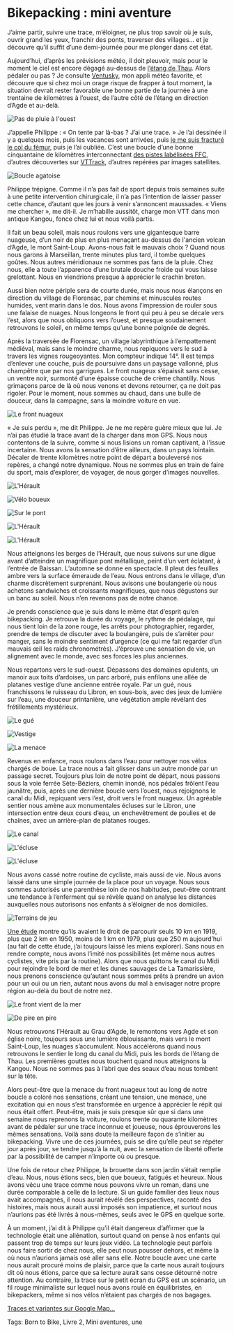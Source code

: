 # Bikepacking : mini aventure

J’aime partir, suivre une trace, m’éloigner, ne plus trop savoir où je suis, ouvrir grand les yeux, franchir des ponts, traverser des villages… et je découvre qu’il suffit d’une demi-journée pour me plonger dans cet état.

Aujourd’hui, d’après les prévisions météo, il doit pleuvoir, mais pour le moment le ciel est encore dégagé au-dessus de [l’étang de Thau](https://tcrouzet.com/2019/11/17/gravel-le-tour-de-letang/). Alors pédaler ou pas ? Je consulte [Ventusky](https://www.ventusky.com/), mon appli météo favorite, et découvre que si chez moi un orage risque de frapper à tout moment, la situation devrait rester favorable une bonne partie de la journée à une trentaine de kilomètres à l’ouest, de l’autre côté de l’étang en direction d’Agde et au-delà.

![Pas de pluie à l'ouest](https://tcrouzet.com/images_tc/2019/11/IMG_7525.jpeg)

J’appelle Philippe : « On tente par là-bas ? J’ai une trace. » Je l’ai dessinée il y a quelques mois, puis les vacances sont arrivées, puis [je me suis fracturé le col du fémur](https://tcrouzet.com/2019/08/28/un-auteur-se-fracture-le-femur-pour-faire-parler-de-lui/), puis je l’ai oubliée. C’est une boucle d’une bonne cinquantaine de kilomètres interconnectant [des pistes labélisées FFC](https://sitesvtt.ffc.fr/sites/herault-canaldumidi-mediterranee/), d’autres découvertes sur [VTTrack](http://www.vttrack.fr/), d’autres repérées par images satellites.

![Boucle agatoise](https://tcrouzet.com/images_tc/2019/11/agatoise.png)

Philippe trépigne. Comme il n’a pas fait de sport depuis trois semaines suite à une petite intervention chirurgicale, il n’a pas l’intention de laisser passer cette chance, d’autant que les jours à venir s’annoncent maussades. « Viens me chercher », me dit-il. Je m’habille aussitôt, charge mon VTT dans mon antique Kangou, fonce chez lui et nous voilà partis.

Il fait un beau soleil, mais nous roulons vers une gigantesque barre nuageuse, d’un noir de plus en plus menaçant au-dessus de l'ancien volcan d’Agde, le mont Saint-Loup. Avons-nous fait le mauvais choix ? Quand nous nous garons à Marseillan, trente minutes plus tard, il tombe quelques goûtes. Nous autres méridionaux ne sommes pas fans de la pluie. Chez nous, elle a toute l’apparence d’une brutale douche froide qui vous laisse grelottant. Nous en viendrions presque à apprécier le crachin breton.

Aussi bien notre périple sera de courte durée, mais nous nous élançons en direction du village de Florensac, par chemins et minuscules routes humides, vent marin dans le dos. Nous avons l’impression de rouler sous une falaise de nuages. Nous longeons le front qui peu à peu se décale vers l’est, alors que nous obliquons vers l’ouest, et presque soudainement retrouvons le soleil, en même temps qu’une bonne poignée de degrés.

Après la traversée de Florensac, un village labyrinthique à l’empattement médiéval, mais sans le moindre charme, nous repiquons vers le sud à travers les vignes rougeoyantes. Mon compteur indique 14°. Il est temps d’enlever une couche, puis de poursuivre dans un paysage vallonné, plus champêtre que par nos garrigues. Le front nuageux s’épaissit sans cesse, un ventre noir, surmonté d’une épaisse couche de crème chantilly. Nous grimaçons parce de là où nous venons et devons retourner, ça ne doit pas rigoler. Pour le moment, nous sommes au chaud, dans une bulle de douceur, dans la campagne, sans la moindre voiture en vue.

![Le front nuageux](https://tcrouzet.com/images_tc/2019/11/IMG_7443-1.jpeg)

« Je suis perdu », me dit Philippe. Je ne me repère guère mieux que lui. Je n’ai pas étudié la trace avant de la charger dans mon GPS. Nous nous contentons de la suivre, comme si nous lisions un roman captivant, à l'issue incertaine. Nous avons la sensation d’être ailleurs, dans un pays lointain. Décaler de trente kilomètres notre point de départ a bouleversé nos repères, a changé notre dynamique. Nous ne sommes plus en train de faire du sport, mais d’explorer, de voyager, de nous gorger d’images nouvelles.

![L'Hérault](https://tcrouzet.com/images_tc/2019/11/IMG_7450-1.jpeg)

![Vélo boueux](https://tcrouzet.com/images_tc/2019/11/WHATSAPP-IMAGE-2019-11-22-AT-08.09.45-1.jpeg)

![Sur le pont](https://tcrouzet.com/images_tc/2019/11/IMG_7456-1.jpeg)

![L'Hérault](https://tcrouzet.com/images_tc/2019/11/IMG_7468-1.jpeg)

![L'Hérault](https://tcrouzet.com/images_tc/2019/11/IMG_7471-1.jpeg)

Nous atteignons les berges de l’Hérault, que nous suivons sur une digue avant d’atteindre un magnifique pont métallique, peint d’un vert éclatant, à l’entrée de Baissan. L’automne se donne en spectacle. Il pleut des feuilles ambre vers la surface émeraude de l’eau. Nous entrons dans le village, d’un charme discrètement surprenant. Nous avisons une boulangerie où nous achetons sandwiches et croissants magnifiques, que nous dégustons sur un banc au soleil. Nous n’en revenons pas de notre chance.

Je prends conscience que je suis dans le même état d’esprit qu’en bikepacking. Je retrouve la durée du voyage, le rythme de pédalage, qui nous tient loin de la zone rouge, les arrêts pour photographier, regarder, prendre de temps de discuter avec la boulangère, puis de s’arrêter pour manger, sans le moindre sentiment d’urgence (ce qui me fait regarder d’un mauvais œil les raids chronométrés). J’éprouve une sensation de vie, un alignement avec le monde, avec ses forces les plus anciennes.

Nous repartons vers le sud-ouest. Dépassons des domaines opulents, un manoir aux toits d’ardoises, un parc arboré, puis enfilons une allée de platanes vestige d’une ancienne entrée royale. Par un gué, nous franchissons le ruisseau du Libron, en sous-bois, avec des jeux de lumière sur l’eau, une douceur printanière, une végétation ample révélant des frétillements mystérieux.

![Le gué](https://tcrouzet.com/images_tc/2019/11/IMG_7478-1.jpeg)

![Vestige](https://tcrouzet.com/images_tc/2019/11/IMG_7486-1.jpeg)

![La menace](https://tcrouzet.com/images_tc/2019/11/IMG_7491-1.jpeg)

Revenus en enfance, nous roulons dans l’eau pour nettoyer nos vélos chargés de boue. La trace nous a fait glisser dans un autre monde par un passage secret. Toujours plus loin de notre point de départ, nous passons sous la voie ferrée Sète-Béziers, chemin inondé, nos pédales frôlent l’eau jaunâtre, puis, après une dernière boucle vers l’ouest, nous rejoignons le canal du Midi, repiquant vers l’est, droit vers le front nuageux. Un agréable sentier nous amène aux monumentales écluses sur le Libron, une intersection entre deux cours d’eau, un enchevêtrement de poulies et de chaînes, avec un arrière-plan de platanes rouges.

![Le canal](https://tcrouzet.com/images_tc/2019/11/IMG_7498-1.jpeg)

![L'écluse](https://tcrouzet.com/images_tc/2019/11/IMG_7495-1.jpeg)

![L'écluse](https://tcrouzet.com/images_tc/2019/11/IMG_7503-1.jpeg)

Nous avons cassé notre routine de cycliste, mais aussi de vie. Nous avons laissé dans une simple journée de la place pour un voyage. Nous sous sommes autorisés une parenthèse loin de nos habitudes, peut-être contrant une tendance à l’enferment qui se révèle quand on analyse les distances auxquelles nous autorisons nos enfants à s’éloigner de nos domiciles.

![Terrains de jeu](https://tcrouzet.com/images_tc/2019/11/playgraphicDM1406_736x800-2.jpg)

[Une étude](https://www.dailymail.co.uk/news/article-462091/How-children-lost-right-roam-generations.html) montre qu’ils avaient le droit de parcourir seuls 10 km en 1919, plus que 2 km en 1950, moins de 1 km en 1979, plus que 250 m aujourd’hui (au fait de cette étude, j’ai toujours laissé les miens explorer). Sans nous en rendre compte, nous avons l’imité nos possibilités (et même nous autres cyclistes, vite pris par la routine). Alors que nous quittons le canal du Midi pour rejoindre le bord de mer et les dunes sauvages de La Tamarissière, nous prenons conscience qu’autant nous sommes prêts à prendre un avion pour un oui ou un rien, autant nous avons du mal à envisager notre propre région au-delà du bout de notre nez.

![Le front vient de la mer](https://tcrouzet.com/images_tc/2019/11/IMG_7518-1.jpeg)

![De pire en pire](https://tcrouzet.com/images_tc/2019/11/IMG_7521-1.jpeg)

Nous retrouvons l’Hérault au Grau d’Agde, le remontons vers Agde et son église noire, toujours sous une lumière éblouissante, mais vers le mont Saint-Loup, les nuages s’accumulent. Nous accélérons quand nous retrouvons le sentier le long du canal du Midi, puis les bords de l’étang de Thau. Les premières gouttes nous touchent quand nous atteignons la Kangou. Nous ne sommes pas à l’abri que des seaux d’eau nous tombent sur la tête.

Alors peut-être que la menace du front nuageux tout au long de notre boucle a coloré nos sensations, créant une tension, une menace, une excitation qui en nous s’est transformée en urgence à apprécier le répit qui nous était offert. Peut-être, mais je suis presque sûr que si dans une semaine nous reprenons la voiture, roulons trente ou quarante kilomètres avant de pédaler sur une trace inconnue et joueuse, nous éprouverons les mêmes sensations. Voilà sans doute la meilleure façon de s’initier au bikepacking. Vivre une de ces journées, puis se dire qu’elle peut se répéter jour après jour, se tendre jusqu’à la nuit, avec la sensation de liberté offerte par la possibilité de camper n’importe où ou presque.

Une fois de retour chez Philippe, la brouette dans son jardin s’était remplie d’eau. Nous, nous étions secs, bien que boueux, fatigués et heureux. Nous avons vécu une trace comme nous pouvons vivre un roman, dans une durée comparable à celle de la lecture. Si un guide familier des lieux nous avait accompagnés, il nous aurait révélé des perspectives, raconté des histoires, mais nous aurait aussi imposés son impatience, et surtout nous n’aurions pas été livrés à nous-mêmes, seuls avec le GPS en quelque sorte.

À un moment, j’ai dit à Philippe qu’il était dangereux d’affirmer que la technologie était une aliénation, surtout quand on pense à nos enfants qui passent trop de temps sur leurs jeux vidéo. La technologie peut parfois nous faire sortir de chez nous, elle peut nous pousser dehors, et même là où nous n’aurions jamais osé aller sans elle. Notre boucle avec une carte nous aurait procuré moins de plaisir, parce que la carte nous aurait toujours dit où nous étions, parce que sa lecture aurait sans cesse détourné notre attention. Au contraire, la trace sur le petit écran du GPS est un scénario, un fil rouge minimaliste sur lequel nous avons roulé en équilibristes, en bikepackers, même si nos vélos n’étaient pas chargés de nos bagages.

[Traces et variantes sur Google Map…](https://drive.google.com/open?id=1F2f9N3wKvtDhRG7OhlFi9yl2szTu3QVX&usp=sharing)

Tags: Born to Bike, Livre 2, Mini aventures, une
